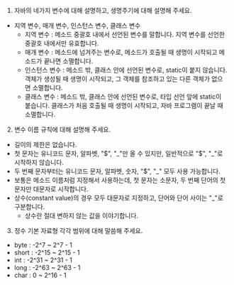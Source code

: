 1. 자바의 네가지 변수에 대해 설명하고, 생명주기에 대해 설명해 주세요.
- 지역 변수, 매개 변수, 인스턴스 변수, 클래스 변수
  - 지역 변수 : 메소드 중괄호 내에서 선언된 변수를 말합니다. 지역 변수를 선언한 중괄호 내에서만 유효합니다.
  - 매개 변수 : 메소드에 넘겨주는 변수로, 메소드가 호출될 때 생명이 시작되고 메소드가 끝나면 소멸합니다.
  - 인스턴스 변수 : 메소드 밖, 클래스 안에 선언된 변수로, static이 붙지 않습니다. 객체가 생성될 때 생명이 시작되고, 그 객체를 참조하고 있는 다른 객체가 없으면 소멸합니다.
  - 클래스 변수 : 메소드 밖, 클래스 안에 선언된 변수로, 타입 선언 앞에 static이 붙습니다. 클래스가 처음 호출될 때 생명이 시작되고, 자바 프로그램이 끝날 때 소멸합니다.
2. 변수 이름 규칙에 대해 설명해 주세요.
- 길이의 제한은 없습니다.
- 첫 문자는 유니코드 문자, 알파벳, "$", "_"만 올 수 있지만, 일반적으로 "$", "_"로  시작하지 않습니다.
- 두 번째 문자부터는 유니코드 문자, 알파벳, 숫자, "$", "_" 모두 사용 가능합니다.
- 보통은 메소드 이름처럼 지정해서 사용하는데, 첫 문자는 소문자, 두 번째 단어의 첫 문자만 대문자로 시작합니다.
- 상수(constant value)의 경우 모두 대문자로 지정하고, 단어와 단어 사이는 "_"로 구분합니다.
  - 상수란 절대 변하지 않는 값을 이야기합니다.

3. 정수 기본 자료형 각각 범위에 대해 말씀해 주세요.
- byte : -2^7 ~ 2^7 - 1
- short : -2^15 ~ 2^15 - 1
- int : -2^31 ~ 2^31 - 1
- long : -2^63 ~ 2^63 - 1
- char : 0 ~ 2^16 - 1
